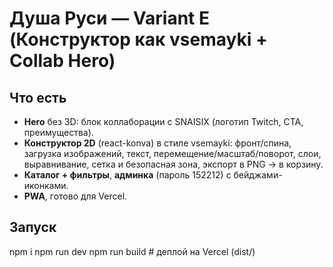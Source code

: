 # Душа Руси — Variant E (Конструктор как vsemayki + Collab Hero)

## Что есть
- **Hero** без 3D: блок коллаборации с SNAISIX (логотип Twitch, CTA, преимущества).
- **Конструктор 2D** (react-konva) в стиле vsemayki: фронт/спина, загрузка изображений, текст, перемещение/масштаб/поворот, слои, выравнивание, сетка и безопасная зона, экспорт в PNG -> в корзину.
- **Каталог + фильтры**, **админка** (пароль 152212) c бейджами-иконками.
- **PWA**, готово для Vercel.

## Запуск
npm i
npm run dev
npm run build   # деплой на Vercel (dist/)
